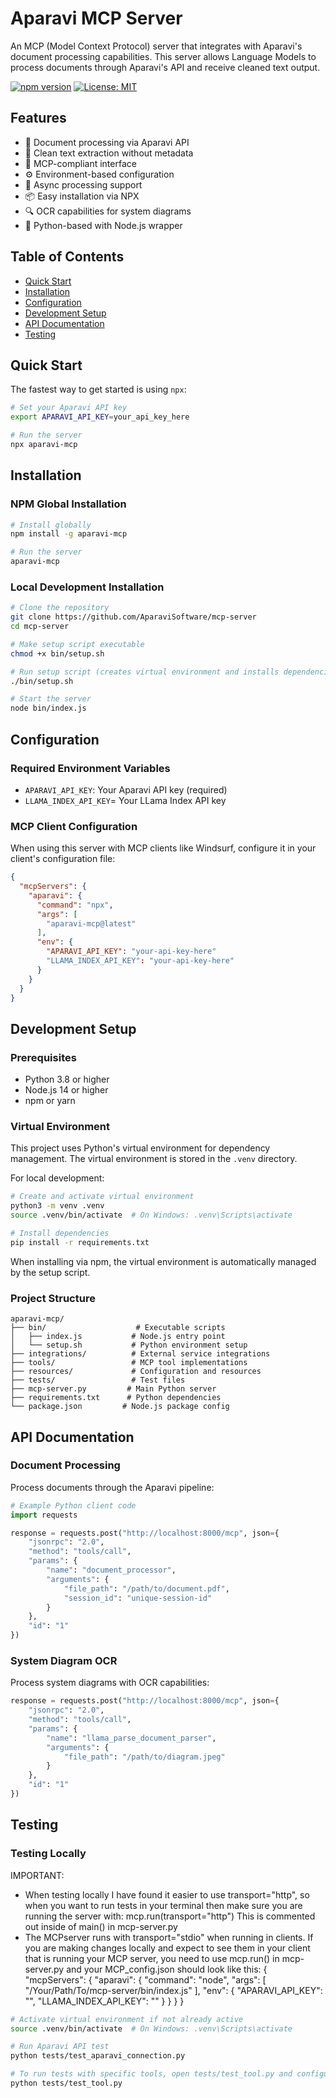 # Aparavi MCP Server

An MCP (Model Context Protocol) server that integrates with Aparavi's document processing capabilities. This server allows Language Models to process documents through Aparavi's API and receive cleaned text output.

[![npm version](https://badge.fury.io/js/aparavi-mcp.svg)](https://www.npmjs.com/package/aparavi-mcp)
[![License: MIT](https://img.shields.io/badge/License-MIT-yellow.svg)](https://opensource.org/licenses/MIT)

## Features

- 📄 Document processing via Aparavi API
- 🧹 Clean text extraction without metadata
- 🔌 MCP-compliant interface
- ⚙️ Environment-based configuration
- 🚀 Async processing support
- 📦 Easy installation via NPX
- 🔍 OCR capabilities for system diagrams
- 🐍 Python-based with Node.js wrapper

## Table of Contents

- [Quick Start](#quick-start)
- [Installation](#installation)
- [Configuration](#configuration)
- [Development Setup](#development-setup)
- [API Documentation](#api-documentation)
- [Testing](#testing)

## Quick Start

The fastest way to get started is using `npx`:

```bash
# Set your Aparavi API key
export APARAVI_API_KEY=your_api_key_here

# Run the server
npx aparavi-mcp
```

## Installation

### NPM Global Installation

```bash
# Install globally
npm install -g aparavi-mcp

# Run the server
aparavi-mcp
```

### Local Development Installation

```bash
# Clone the repository
git clone https://github.com/AparaviSoftware/mcp-server
cd mcp-server

# Make setup script executable
chmod +x bin/setup.sh

# Run setup script (creates virtual environment and installs dependencies)
./bin/setup.sh

# Start the server
node bin/index.js
```

## Configuration

### Required Environment Variables

- `APARAVI_API_KEY`: Your Aparavi API key (required)
- `LLAMA_INDEX_API_KEY`= Your LLama Index API key


### MCP Client Configuration

When using this server with MCP clients like Windsurf, configure it in your client's configuration file:

```json
{
  "mcpServers": {
    "aparavi": {
      "command": "npx",
      "args": [
        "aparavi-mcp@latest"
      ],
      "env": {
        "APARAVI_API_KEY": "your-api-key-here"
        "LLAMA_INDEX_API_KEY": "your-api-key-here"
      }
    }
  }
}
```

## Development Setup

### Prerequisites

- Python 3.8 or higher
- Node.js 14 or higher
- npm or yarn

### Virtual Environment

This project uses Python's virtual environment for dependency management. The virtual environment is stored in the `.venv` directory.

For local development:
```bash
# Create and activate virtual environment
python3 -m venv .venv
source .venv/bin/activate  # On Windows: .venv\Scripts\activate

# Install dependencies
pip install -r requirements.txt
```

When installing via npm, the virtual environment is automatically managed by the setup script.

### Project Structure

```
aparavi-mcp/
├── bin/                    # Executable scripts
│   ├── index.js           # Node.js entry point
│   └── setup.sh           # Python environment setup
├── integrations/          # External service integrations
├── tools/                 # MCP tool implementations
├── resources/             # Configuration and resources
├── tests/                 # Test files
├── mcp-server.py         # Main Python server
├── requirements.txt      # Python dependencies
└── package.json         # Node.js package config
```

## API Documentation

### Document Processing

Process documents through the Aparavi pipeline:

```python
# Example Python client code
import requests

response = requests.post("http://localhost:8000/mcp", json={
    "jsonrpc": "2.0",
    "method": "tools/call",
    "params": {
        "name": "document_processor",
        "arguments": {
            "file_path": "/path/to/document.pdf",
            "session_id": "unique-session-id"
        }
    },
    "id": "1"
})
```

### System Diagram OCR

Process system diagrams with OCR capabilities:

```python
response = requests.post("http://localhost:8000/mcp", json={
    "jsonrpc": "2.0",
    "method": "tools/call",
    "params": {
        "name": "llama_parse_document_parser",
        "arguments": {
            "file_path": "/path/to/diagram.jpeg"
        }
    },
    "id": "1"
})
```

## Testing

### Testing Locally

IMPORTANT:
- When testing locally I have found it easier to use transport="http", so when you want to run tests in your terminal then make sure you are running the server with:
mcp.run(transport="http")
  This is commented out inside of main() in mcp-server.py
- The MCPserver runs with transport="stdio" when running in clients. If you are making changes locally and expect to see them in your client that is running your MCP server, you need to use mcp.run() in mcp-server.py and your MCP_config.json should look like this: 
  {
    "mcpServers": {
      "aparavi": {
        "command": "node",
        "args": [
          "/Your/Path/To/mcp-server/bin/index.js"
        ],
        "env": {
          "APARAVI_API_KEY": "",
          "LLAMA_INDEX_API_KEY": ""
        }
      }
    }
  }

```bash
# Activate virtual environment if not already active
source .venv/bin/activate  # On Windows: .venv\Scripts\activate

# Run Aparavi API test
python tests/test_aparavi_connection.py

# To run tests with specific tools, open tests/test_tool.py and configure main() to which test document and tool you want to test. Then run:
python tests/test_tool.py 
```


